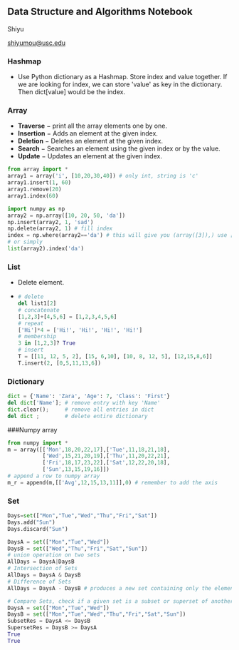 ## Data Structure and Algorithms Notebook

Shiyu 

shiyumou@usc.edu

### Hashmap

- Use Python dictionary as a Hashmap. Store index and value together. If we are looking for index, we can store 'value' as key in the dictionary. Then dict[value] would be the index.

### Array

- **Traverse** − print all the array elements one by one.
- **Insertion** − Adds an element at the given index.
- **Deletion** − Deletes an element at the given index.
- **Search** − Searches an element using the given index or by the value.
- **Update** − Updates an element at the given index.

```python
from array import *
array1 = array('i', [10,20,30,40]) # only int, string is 'c'
array1.insert(1, 60)
array1.remove(20)
array1.index(60)
```

```python
import numpy as np
array2 = np.array([10, 20, 50, 'da'])
np.insert(array2, 1, 'sad')
np.delete(array2, 1) # fill index
index = np.where(array2=='da') # this will give you (array([3]),) use [0][0] to get 3
# or simply
list(array2).index('da')
```

### List

- Delete element. 

- ```python
  # delete
  del list1[2]
  # concatenate
  [1,2,3]+[4,5,6] = [1,2,3,4,5,6]
  # repeat
  ['Hi']*4 = ['Hi!', 'Hi!', 'Hi!', 'Hi!']
  # membership
  3 in [1,2,3]? True
  # insert 
  T = [[11, 12, 5, 2], [15, 6,10], [10, 8, 12, 5], [12,15,8,6]]
  T.insert(2, [0,5,11,13,6])
  ```


### Dictionary

```python
dict = {'Name': 'Zara', 'Age': 7, 'Class': 'First'}
del dict['Name']; # remove entry with key 'Name'
dict.clear();     # remove all entries in dict
del dict ;        # delete entire dictionary
```

###Numpy array

```python
from numpy import * 
m = array([['Mon',18,20,22,17],['Tue',11,18,21,18],
		   ['Wed',15,21,20,19],['Thu',11,20,22,21],
		   ['Fri',18,17,23,22],['Sat',12,22,20,18],
		   ['Sun',13,15,19,16]])
# append a row to numpy array
m_r = append(m,[['Avg',12,15,13,11]],0) # remember to add the axis
```

### Set

```python
Days=set(["Mon","Tue","Wed","Thu","Fri","Sat"])
Days.add("Sun")
Days.discard("Sun")

DaysA = set(["Mon","Tue","Wed"])
DaysB = set(["Wed","Thu","Fri","Sat","Sun"])
# union operation on two sets
AllDays = DaysA|DaysB
# Intersection of Sets
AllDays = DaysA & DaysB
# Difference of Sets
AllDays = DaysA - DaysB # produces a new set containing only the elements from the first set and none from the second set

# Compare Sets, check if a given set is a subset or superset of another set. 
DaysA = set(["Mon","Tue","Wed"])
DaysB = set(["Mon","Tue","Wed","Thu","Fri","Sat","Sun"])
SubsetRes = DaysA <= DaysB
SupersetRes = DaysB >= DaysA
True
True
```



### 